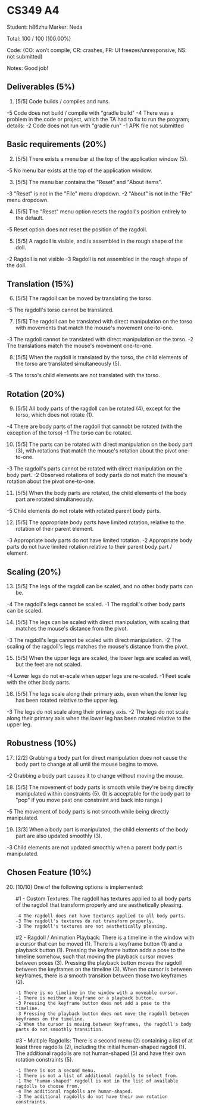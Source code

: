 # CS349 A4
Student: h86zhu
Marker: Neda


Total: 100 / 100 (100.00%)

Code: 
(CO: won’t compile, CR: crashes, FR: UI freezes/unresponsive, NS: not submitted)


Notes:  Good job! 

## Deliverables (5%)

1. [5/5] Code builds / compiles and runs.			

-5 Code does not build / compile with "gradle build"
-4 There was a problem in the code or project, which the TA had to fix to run the program; details:
-2 Code does not run with "gradle run"
-1 APK file not submitted

## Basic requirements (20%)

2. [5/5] There exists a menu bar at the top of the application window (5).

-5 No menu bar exists at the top of the application window.

3. [5/5] The menu bar contains the "Reset" and "About items".

-3 "Reset" is not in the "File" menu dropdown.
-2 "About" is not in the "File" menu dropdown.

4. [5/5] The "Reset" menu option resets the ragdoll's position entirely to the default.

-5 Reset option does not reset the position of the ragdoll.

5. [5/5] A ragdoll is visible, and is assembled in the rough shape of the doll.

-2 Ragdoll is not visible
-3 Ragdoll is not assembled in the rough shape of the doll.

## Translation (15%)

6. [5/5] The ragdoll can be moved by translating the torso.

-5 The ragdoll's torso cannot be translated.

7. [5/5] The ragdoll can be translated with direct manipulation on the torso with movements that match the mouse's movement one-to-one.

-3 The ragdoll cannot be translated with direct manipulation on the torso.
-2 The translations match the mouse's movement one-to-one.

8. [5/5] When the ragdoll is translated by the torso, the child elements of the torso are translated simultaneously (5).

-5 The torso's child elements are not translated with the torso.

## Rotation (20%)

9. [5/5] All body parts of the ragdoll can be rotated (4), except for the torso, which does not rotate (1).

-4 There are body parts of the ragdoll that cannobt be rotated (with the exception of the torso)
-1 The torso can be rotated.

10. [5/5] The parts can be rotated with direct manipulation on the body part (3), with rotations that match the mouse's rotation about the pivot one-to-one.

-3 The ragdoll's parts cannot be rotated with direct manipulation on the body part.
-2 Observed rotations of body parts do not match the mouse's rotation about the pivot one-to-one.

11. [5/5] When the body parts are rotated, the child elements of the body part are rotated simultaneously.

-5 Child elements do not rotate with rotated parent body parts.

12. [5/5] The appropriate body parts have limited rotation, relative to the rotation of their parent element.

-3 Appropriate body parts do not have limited rotation.
-2 Appropriate body parts do not have limited rotation relative to their parent body part / element. 

## Scaling (20%)

13. [5/5] The legs of the ragdoll can be scaled, and no other body parts can be.

-4 The ragdoll's legs cannot be scaled.
-1 The ragdoll's other body parts can be scaled.


14. [5/5] The legs can be scaled with direct manipulation, with scaling that matches the mouse's distance from the pivot.

-3 The ragdoll's legs cannot be scaled with direct manipulation.
-2 The scaling of the ragdoll's legs matches the mouse's distance from the pivot.

15. [5/5] When the upper legs are scaled, the lower legs are scaled as well, but the feet are not scaled.

-4 Lower legs do not er-scale when upper legs are re-scaled.
-1 Feet scale with the other body parts.

16. [5/5] The legs scale along their primary axis, even when the lower leg has been rotated relative to the upper leg.

-3 The legs do not scale along their primary axis.
-2 The legs do not scale along their primary axis when the lower leg has been rotated relative to the upper leg.

## Robustness (10%)

17. [2/2] Grabbing a body part for direct manipulation does not cause the body part to change at all until the mouse begins to move.

-2 Grabbing a body part causes it to change without moving the mouse.

18. [5/5] The movement of body parts is smooth while they're being directly manipulated within constraints (5). (It is acceptable for the body part to "pop" if you move past one constraint and back into range.)

-5 The movement of body parts is not smooth while being directly manipulated.

19. [3/3] When a body part is manipulated, the child elements of the body part are also updated smoothly (3).

-3 Child elements are not updated smoothly when a parent body part is manipulated.

## Chosen Feature (10%)

20. [10/10] One of the following options is implemented:

    #1 - Custom Textures: The ragdoll has textures applied to all body parts of the ragdoll that transform properly and are aesthetically pleasing.

        -4 The ragdoll does not have textures applied to all body parts.
        -3 The ragdoll's textures do not transform properly.
        -3 The ragdoll's textures are not aesthetically pleasing.

    #2 - Ragdoll / Animation Playback: There is a timeline in the window with a cursor that can be moved (1). There is a keyframe button (1) and a playback button (1). Pressing the keyframe button adds a pose to the timeline somehow, such that moving the playback cursor moves between poses (3). Pressing the playback button moves the ragdoll between the keyframes on the timeline (3). When the cursor is between keyframes, there is a smooth transition between those two keyframes (2).

        -1 There is no timeline in the window with a moveable cursor.
        -1 There is neither a keyframe or a playback button.
        -3 Pressing the keyframe button does not add a pose to the timeline.
        -3 Pressing the playback button does not move the ragdoll between keyframes on the timeline.
        -2 When the cursor is moving between keyframes, the ragdoll's body parts do not smoothly transition.

    #3 - Multiple Ragdolls: There is a second menu (2) containing a list of at least three ragdolls (2), including the initial human-shaped ragdoll (1). The additional ragdolls are not human-shaped (5) and have their own rotation constraints (5).

        -1 There is not a second menu.
        -1 There is not a list of additional ragdolls to select from.
        -1 The "human-shaped" ragdoll is not in the list of available ragdolls to choose from.
        -4 The additional ragdolls are human-shaped.
        -3 The additional ragdolls do not have their own rotation constraints.